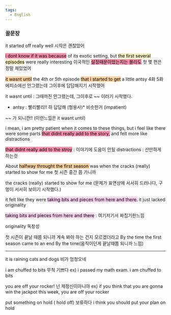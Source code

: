 ```yaml
---
tags:
  - English
---
```

### 꿀문장 

it started off really well
시작은 괜찮았어

<mark style="background: #FF5582A6;">i dont know if it was because</mark> of its exotic setting, but 
<mark style="background: #FFF3A3A6;">the first several episodes</mark> were really interesting
이국적인 <mark style="background: #FF5582A6;">설정때문이었는지는 몰라도</mark> 첫 몇 편은 정말 재밌었어

<mark style="background: #FFB86CA6;">it wasnt until</mark> the 4th or 5th episode <mark style="background: #FFB86CA6;">that i started to get</mark> a little antsy
4화 5화에피소에선 안그랬는데 그이후에 답답해지기 시작했어

it wasnt until : 그때까진 안그랬는데, 그이후로 ~~ 이러기 시작했다.
* antsy : 빨리빨리!! 하 답답해 (형용사)* 비슷한거 (impatient)

~~ 가 되니깐!! (이런느낌은 it wasnt until)

i mean, i am pretty patient when it comes to these things, but i feel
like there were some parts <mark style="background: #FF5582A6;">that didnt really add to the story,</mark> and felt more like distractions

<mark style="background: #FF5582A6;">that didnt really add to the stroy</mark> : 이야기에 도움이 안됬
distractions : 산만하게 하는것

About <mark style="background: #FFB86CA6;">halfway throught the first season </mark> was when the cracks (really)
started to show for me
첫 시즌 중간 쯤 가니까

the cracks (really) started to show for me (문제가 표면상에 서서히 드러나다, 구멍이 서서히 보이기 시작했다.)

it felt like they were <mark style="background: #FFB8EBA6;">taking bits and pieces from here and there.</mark>
it just lacked originality

<mark style="background: #FFB8EBA6;">taking bits and pieces from here and there</mark>
: 여기저기서 짜집기한느낌

originality
독창성


첫 시즌이 끝날 때쯤 되니까 계속 봐야 하는 건지 모르겠더라고
By the time the first season came to an end
By the time(움직이던게 끝날때쯤 되니까 느낌)


---
it is raining cats and dogs 
비가 엄청오네

i am chuffed to bits
무척 기쁘다
ex) i passed my math exam. i am chuffed to bits

you are off your rocker!
넌 제정신이아니야
ex) if you think that you are gonna win the jackpot this week, you are off your rocker

put something on hold ( hold off)
보류하다
i think you should put your plan on hold
